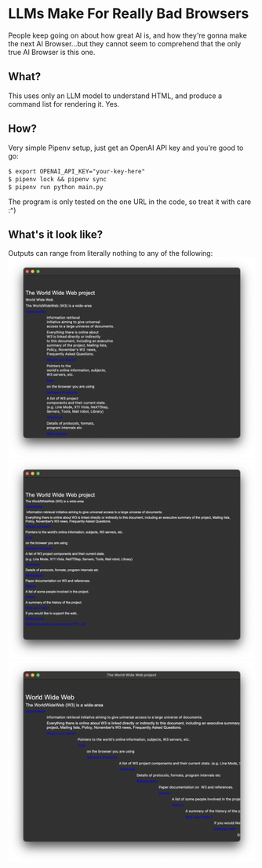 # LLMs Make For Really Bad Browsers

People keep going on about how great AI is, and how they're gonna make the next AI Browser...but they cannot seem to comprehend that the only true AI Browser is this one.

## What?

This uses only an LLM model to understand HTML, and produce a command list for rendering it.
Yes.

## How?

Very simple Pipenv setup, just get an OpenAI API key and you're good to go:
```console
$ export OPENAI_API_KEY="your-key-here"
$ pipenv lock && pipenv sync
$ pipenv run python main.py
```

The program is only tested on the one URL in the code, so treat it with care :^)

## What's it look like?

Outputs can range from literally nothing to any of the following:
![1](shots/1.png)
![2](shots/2.png)
![3](shots/3.png)
